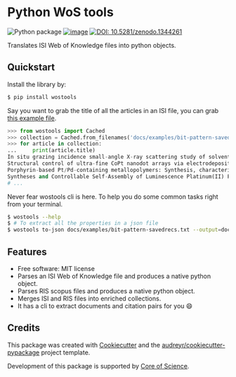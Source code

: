 # Python WoS tools

![Python package](https://github.com/coreofscience/python-wostools/workflows/Python%20package/badge.svg)
[![image](https://img.shields.io/pypi/v/wostools.svg)](https://pypi.python.org/pypi/wostools)
[![DOI: 10.5281/zenodo.1344261](https://zenodo.org/badge/94160457.svg)](https://zenodo.org/badge/latestdoi/94160457)

Translates ISI Web of Knowledge files into python objects.

## Quickstart

Install the library by:

```bash
$ pip install wostools
```

Say you want to grab the title of all the articles in an ISI file, you
can grab [this example file](docs/examples/bit-pattern-savedrecs.txt).

```python
>>> from wostools import Cached
>>> collection = Cached.from_filenames('docs/examples/bit-pattern-savedrecs.txt')
>>> for article in collection:
...     print(article.title)
In situ grazing incidence small-angle X-ray scattering study of solvent vapor annealing in lamellae-forming block copolymer thin films: Trade-off of defects in deswelling
Structural control of ultra-fine CoPt nanodot arrays via electrodeposition process
Porphyrin-based Pt/Pd-containing metallopolymers: Synthesis, characterization, optical property and potential application in bioimaging
Syntheses and Controllable Self-Assembly of Luminescence Platinum(II) Plane-Coil Diblock Copolymers
# ...
```

Never fear wostools cli is here. To help you do some common tasks right
from your terminal.

```bash
$ wostools --help
$ # To extract all the properties in a json file
$ wostools to-json docs/examples/bit-pattern-savedrecs.txt --output=document.json
```

## Features

- Free software: MIT license
- Parses an ISI Web of Knowledge file and produces a native python object.
- Parses RIS scopus files and produces a native python object.
- Merges ISI and RIS files into enriched collections.
- It has a cli to extract documents and citation pairs for you :smile:

## Credits

This package was created with
[Cookiecutter](https://github.com/audreyr/cookiecutter) and the
[audreyr/cookiecutter-pypackage](https://github.com/audreyr/cookiecutter-pypackage)
project template.

Development of this package is supported by [Core of Science](https://coreofscience.com).